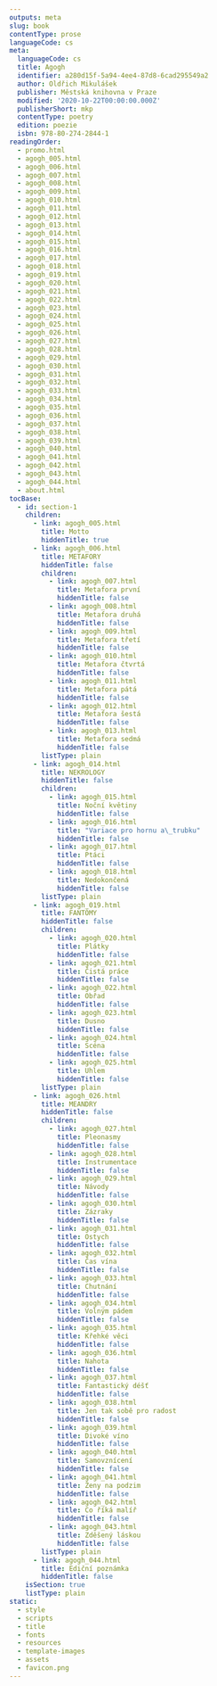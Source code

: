 ```yaml
---
outputs: meta
slug: book
contentType: prose
languageCode: cs
meta:
  languageCode: cs
  title: Agogh
  identifier: a280d15f-5a94-4ee4-87d8-6cad295549a2
  author: Oldřich Mikulášek
  publisher: Městská knihovna v Praze
  modified: '2020-10-22T00:00:00.000Z'
  publisherShort: mkp
  contentType: poetry
  edition: poezie
  isbn: 978-80-274-2844-1
readingOrder:
  - promo.html
  - agogh_005.html
  - agogh_006.html
  - agogh_007.html
  - agogh_008.html
  - agogh_009.html
  - agogh_010.html
  - agogh_011.html
  - agogh_012.html
  - agogh_013.html
  - agogh_014.html
  - agogh_015.html
  - agogh_016.html
  - agogh_017.html
  - agogh_018.html
  - agogh_019.html
  - agogh_020.html
  - agogh_021.html
  - agogh_022.html
  - agogh_023.html
  - agogh_024.html
  - agogh_025.html
  - agogh_026.html
  - agogh_027.html
  - agogh_028.html
  - agogh_029.html
  - agogh_030.html
  - agogh_031.html
  - agogh_032.html
  - agogh_033.html
  - agogh_034.html
  - agogh_035.html
  - agogh_036.html
  - agogh_037.html
  - agogh_038.html
  - agogh_039.html
  - agogh_040.html
  - agogh_041.html
  - agogh_042.html
  - agogh_043.html
  - agogh_044.html
  - about.html
tocBase:
  - id: section-1
    children:
      - link: agogh_005.html
        title: Motto
        hiddenTitle: true
      - link: agogh_006.html
        title: METAFORY
        hiddenTitle: false
        children:
          - link: agogh_007.html
            title: Metafora první
            hiddenTitle: false
          - link: agogh_008.html
            title: Metafora druhá
            hiddenTitle: false
          - link: agogh_009.html
            title: Metafora třetí
            hiddenTitle: false
          - link: agogh_010.html
            title: Metafora čtvrtá
            hiddenTitle: false
          - link: agogh_011.html
            title: Metafora pátá
            hiddenTitle: false
          - link: agogh_012.html
            title: Metafora šestá
            hiddenTitle: false
          - link: agogh_013.html
            title: Metafora sedmá
            hiddenTitle: false
        listType: plain
      - link: agogh_014.html
        title: NEKROLOGY
        hiddenTitle: false
        children:
          - link: agogh_015.html
            title: Noční květiny
            hiddenTitle: false
          - link: agogh_016.html
            title: "Variace pro hornu a\_trubku"
            hiddenTitle: false
          - link: agogh_017.html
            title: Ptáci
            hiddenTitle: false
          - link: agogh_018.html
            title: Nedokončená
            hiddenTitle: false
        listType: plain
      - link: agogh_019.html
        title: FANTÓMY
        hiddenTitle: false
        children:
          - link: agogh_020.html
            title: Plátky
            hiddenTitle: false
          - link: agogh_021.html
            title: Čistá práce
            hiddenTitle: false
          - link: agogh_022.html
            title: Obřad
            hiddenTitle: false
          - link: agogh_023.html
            title: Dusno
            hiddenTitle: false
          - link: agogh_024.html
            title: Scéna
            hiddenTitle: false
          - link: agogh_025.html
            title: Uhlem
            hiddenTitle: false
        listType: plain
      - link: agogh_026.html
        title: MEANDRY
        hiddenTitle: false
        children:
          - link: agogh_027.html
            title: Pleonasmy
            hiddenTitle: false
          - link: agogh_028.html
            title: Instrumentace
            hiddenTitle: false
          - link: agogh_029.html
            title: Návody
            hiddenTitle: false
          - link: agogh_030.html
            title: Zázraky
            hiddenTitle: false
          - link: agogh_031.html
            title: Ostych
            hiddenTitle: false
          - link: agogh_032.html
            title: Čas vína
            hiddenTitle: false
          - link: agogh_033.html
            title: Chutnání
            hiddenTitle: false
          - link: agogh_034.html
            title: Volným pádem
            hiddenTitle: false
          - link: agogh_035.html
            title: Křehké věci
            hiddenTitle: false
          - link: agogh_036.html
            title: Nahota
            hiddenTitle: false
          - link: agogh_037.html
            title: Fantastický déšť
            hiddenTitle: false
          - link: agogh_038.html
            title: Jen tak sobě pro radost
            hiddenTitle: false
          - link: agogh_039.html
            title: Divoké víno
            hiddenTitle: false
          - link: agogh_040.html
            title: Samovznícení
            hiddenTitle: false
          - link: agogh_041.html
            title: Ženy na podzim
            hiddenTitle: false
          - link: agogh_042.html
            title: Co říká malíř
            hiddenTitle: false
          - link: agogh_043.html
            title: Zděšený láskou
            hiddenTitle: false
        listType: plain
      - link: agogh_044.html
        title: Ediční poznámka
        hiddenTitle: false
    isSection: true
    listType: plain
static:
  - style
  - scripts
  - title
  - fonts
  - resources
  - template-images
  - assets
  - favicon.png
---
```

